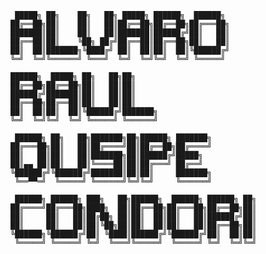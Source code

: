 ```text
 █████╗ ██╗    ██╗   ██╗ █████╗ ██████╗  ██████╗       
██╔══██╗██║    ██║   ██║██╔══██╗██╔══██╗██╔═══██╗      
███████║██║    ██║   ██║███████║██████╔╝██║   ██║      
██╔══██║██║    ╚██╗ ██╔╝██╔══██║██╔══██╗██║   ██║      
██║  ██║███████╗╚████╔╝ ██║  ██║██║  ██║╚██████╔╝      
╚═╝  ╚═╝╚══════╝ ╚═══╝  ╚═╝  ╚═╝╚═╝  ╚═╝ ╚═════╝       
                                                       
██████╗  █████╗ ██╗   ██╗██╗                           
██╔══██╗██╔══██╗██║   ██║██║                           
██████╔╝███████║██║   ██║██║                           
██╔══██╗██╔══██║██║   ██║██║                           
██║  ██║██║  ██║╚██████╔╝███████╗                      
╚═╝  ╚═╝╚═╝  ╚═╝ ╚═════╝ ╚══════╝                      
                                                       
 ██████╗ ██╗   ██╗███████╗██╗██████╗ ███████╗          
██╔═══██╗██║   ██║██╔════╝██║██╔══██╗██╔════╝          
██║   ██║██║   ██║███████╗██║██████╔╝█████╗            
██║▄▄ ██║██║   ██║╚════██║██║██╔═══╝ ██╔══╝            
╚██████╔╝╚██████╔╝███████║██║██║     ███████╗          
 ╚══▀▀═╝  ╚═════╝ ╚══════╝╚═╝╚═╝     ╚══════╝          
                                                       
 ██████╗ ██████╗ ███╗   ██╗██████╗  ██████╗ ██████╗ ██╗
██╔════╝██╔═══██╗████╗  ██║██╔══██╗██╔═══██╗██╔══██╗██║
██║     ██║   ██║██╔██╗ ██║██║  ██║██║   ██║██████╔╝██║
██║     ██║   ██║██║╚██╗██║██║  ██║██║   ██║██╔══██╗██║
╚██████╗╚██████╔╝██║ ╚████║██████╔╝╚██████╔╝██║  ██║██║
 ╚═════╝ ╚═════╝ ╚═╝  ╚═══╝╚═════╝  ╚═════╝ ╚═╝  ╚═╝╚═╝
```

<!--
ANSI Shadow
**alvaro9rqc/alvaro9rqc** is a ✨ _special_ ✨ repository because its `README.md` (this file) appears on your GitHub profile.

Here are some ideas to get you started:

- 🔭 I’m currently working on ...
- 🌱 I’m currently learning ...
- 👯 I’m looking to collaborate on ...
- 🤔 I’m looking for help with ...
- 💬 Ask me about ...
- 📫 How to reach me: ...
- 😄 Pronouns: ...
- ⚡ Fun fact: ...
-->
